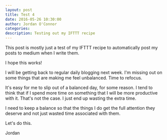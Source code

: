 ```yaml
---
layout: post
title: Test 4
date: 2016-05-26 10:30:00
author: Jordan O'Connor
categories:
description: Testing out my IFTTT recipe
---
```


This post is mostly just a test of my IFTTT recipe to automatically post my
posts to medium when I write them.

I hope this works!

I will be getting back to regular daily blogging next week. I'm missing out on
some things that are making me feel unbalanced. Time to refocus.

It's easy for me to slip out of a balanced day, for some reason. I tend to think
that if I spend more time on something that I will be more productive with it.
That's not the case. I just end up wasting the extra time.

I need to keep a balance so that the things I do get the full attention they
deserve and not just wasted time associated with them.

Let's do this.

Jordan
